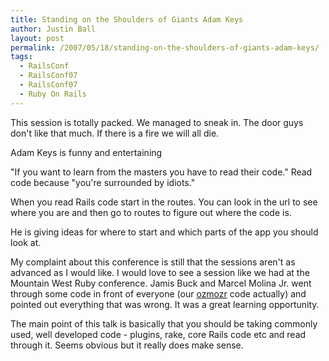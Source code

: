 ```yaml
---
title: Standing on the Shoulders of Giants Adam Keys
author: Justin Ball
layout: post
permalink: /2007/05/18/standing-on-the-shoulders-of-giants-adam-keys/
tags:
  - RailsConf
  - RailsConf07
  - RailsConf07
  - Ruby On Rails
---
```


This session is totally packed. We managed to sneak in. The door guys don't like that much. If there is a fire we will all die.

Adam Keys is funny and entertaining

"If you want to learn from the masters you have to read their code."
Read code because "you're surrounded by idiots."

When you read Rails code start in the routes. You can look in the url to see where you are and then go to routes to figure out where the code is.

He is giving ideas for where to start and which parts of the app you should look at.

My complaint about this conference is still that the sessions aren't as advanced as I would like. I would love to see a session like we had at the Mountain West Ruby conference. Jamis Buck and Marcel Molina Jr. went through some code in front of everyone (our [ozmozr][1] code actually) and pointed out everything that was wrong. It was a great learning opportunity.

 [1]: http://www.ozmozr.com

The main point of this talk is basically that you should be taking commonly used, well developed code - plugins, rake, core Rails code etc and read through it. Seems obvious but it really does make sense.